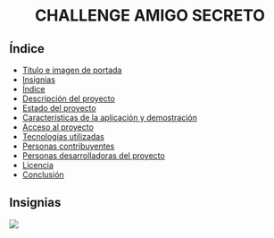 <h1 align="center">CHALLENGE AMIGO SECRETO</h1>

## Índice

* [Título e imagen de portada](#título-e-imagen-de-portada)
* [Insignias](#insignias)
* [Índice](#índice)
* [Descripción del proyecto](#descripción-del-proyecto)
* [Estado del proyecto](#estado-del-proyecto)
* [Características de la aplicación y demostración](#características-de-la-aplicación-y-demostración)
* [Acceso al proyecto](#acceso-al-proyecto)
* [Tecnologías utilizadas](#tecnologías-utilizadas)
* [Personas contribuyentes](#personas-contribuyentes)
* [Personas desarrolladoras del proyecto](#personas-desarrolladoras-del-proyecto)
* [Licencia](#licencia)
* [Conclusión](#conclusión)

## Insignias
<p align="left">
   <img src="https://img.shields.io/badge/STATUS-EN%20DESARROLLO-green">
</p>
